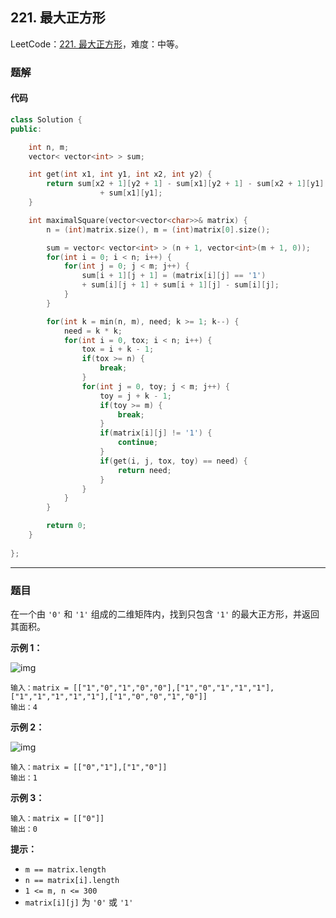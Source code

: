 ## 221. 最大正方形

LeetCode：[221. 最大正方形](https://leetcode.cn/problems/maximal-square/)，难度：中等。

### 题解

#### 代码

```c++
class Solution {
public:

    int n, m;
    vector< vector<int> > sum;

    int get(int x1, int y1, int x2, int y2) {
        return sum[x2 + 1][y2 + 1] - sum[x1][y2 + 1] - sum[x2 + 1][y1]
                    + sum[x1][y1];
    }

    int maximalSquare(vector<vector<char>>& matrix) {
        n = (int)matrix.size(), m = (int)matrix[0].size();

        sum = vector< vector<int> > (n + 1, vector<int>(m + 1, 0));
        for(int i = 0; i < n; i++) {
            for(int j = 0; j < m; j++) {
                sum[i + 1][j + 1] = (matrix[i][j] == '1') 
                + sum[i][j + 1] + sum[i + 1][j] - sum[i][j];
            }
        }

        for(int k = min(n, m), need; k >= 1; k--) {
            need = k * k;
            for(int i = 0, tox; i < n; i++) {
                tox = i + k - 1;
                if(tox >= n) {
                    break;
                }
                for(int j = 0, toy; j < m; j++) {
                    toy = j + k - 1;
                    if(toy >= m) {
                        break;
                    }
                    if(matrix[i][j] != '1') {
                        continue;
                    }
                    if(get(i, j, tox, toy) == need) {
                        return need;
                    }
                }
            }
        }

        return 0;
    }
    
};
```



---



### 题目

在一个由 `'0'` 和 `'1'` 组成的二维矩阵内，找到只包含 `'1'` 的最大正方形，并返回其面积。

 

**示例 1：**

![img](https://gitee.com/xwl66/leetcode/raw/master/image/221-max1grid.jpg)

```
输入：matrix = [["1","0","1","0","0"],["1","0","1","1","1"],["1","1","1","1","1"],["1","0","0","1","0"]]
输出：4
```

**示例 2：**

![img](https://gitee.com/xwl66/leetcode/raw/master/image/221-max2grid.jpg)

```
输入：matrix = [["0","1"],["1","0"]]
输出：1
```

**示例 3：**

```
输入：matrix = [["0"]]
输出：0
```

 

**提示：**

- `m == matrix.length`
- `n == matrix[i].length`
- `1 <= m, n <= 300`
- `matrix[i][j]` 为 `'0'` 或 `'1'`


